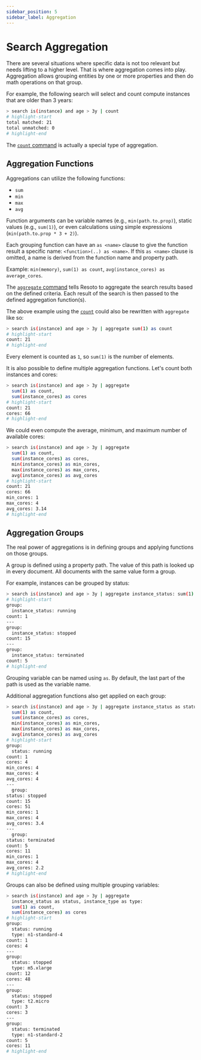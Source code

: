 ```yaml
---
sidebar_position: 5
sidebar_label: Aggregation
---
```


# Search Aggregation

There are several situations where specific data is not too relevant but needs lifting to a higher level. That is where aggregation comes into play. Aggregation allows grouping entities by one or more properties and then do math operations on that group.

For example, the following search will select and count compute instances that are older than 3 years:

```bash
> search is(instance) and age > 3y | count
# highlight-start
​total matched: 21
​total unmatched: 0
# highlight-end
```

The [`count` command](../../reference/cli/count.md) is actually a special type of aggregation.

## Aggregation Functions

Aggregations can utilize the following functions:

- `sum`
- `min`
- `max`
- `avg`

Function arguments can be variable names (e.g., `min(path.to.prop)`), static values (e.g., `sum(1)`), or even calculations using simple expressions (`min(path.to.prop * 3 + 2)`).

Each grouping function can have an `as <name>` clause to give the function result a specific name: `<function>(..) as <name>`. If this `as <name>` clause is omitted, a name is derived from the function name and property path.

Example: `min(memory)`, `sum(1) as count`, `avg(instance_cores) as average_cores`.

The [`aggregate` command](../../reference/cli/aggregate.md) tells Resoto to aggregate the search results based on the defined criteria. Each result of the search is then passed to the defined aggregation function(s).

The above example using the [`count`](../../reference/cli/count.md) could also be rewritten with `aggregate` like so:

```bash
> search is(instance) and age > 3y | aggregate sum(1) as count
# highlight-start
​count: 21
# highlight-end
```

Every element is counted as `1`, so `sum(1)` is the number of elements.

It is also possible to define multiple aggregation functions. Let's count both instances and cores:

```bash
> search is(instance) and age > 3y | aggregate
  sum(1) as count,
  sum(instance_cores) as cores
# highlight-start
​count: 21
​cores: 66
# highlight-end
```

We could even compute the average, minimum, and maximum number of available cores:

```bash
> search is(instance) and age > 3y | aggregate
  sum(1) as count,
  sum(instance_cores) as cores,
  min(instance_cores) as min_cores,
  max(instance_cores) as max_cores,
  avg(instance_cores) as avg_cores
# highlight-start
​count: 21
​cores: 66
​min_cores: 1
​max_cores: 4
​avg_cores: 3.14
# highlight-end
```

## Aggregation Groups

The real power of aggregations is in defining groups and applying functions on those groups.

A group is defined using a property path. The value of this path is looked up in every document. All documents with the same value form a group.

For example, instances can be grouped by status:

```bash
> search is(instance) and age > 3y | aggregate instance_status: sum(1) as count
# highlight-start
​group:
​  instance_status: running
​count: 1
​---
​group:
​  instance_status: stopped
​count: 15
​---
​group:
​  instance_status: terminated
​count: 5
# highlight-end
```

Grouping variable can be named using `as`. By default, the last part of the path is used as the variable name.

Additional aggregation functions also get applied on each group:

```bash
> search is(instance) and age > 3y | aggregate instance_status as status:
  sum(1) as count,
  sum(instance_cores) as cores,
  min(instance_cores) as min_cores,
  max(instance_cores) as max_cores,
  avg(instance_cores) as avg_cores
# highlight-start
​group:
​  status: running
​count: 1
​cores: 4
​min_cores: 4
​max_cores: 4
​avg_cores: 4
​---
​  group:
​status: stopped
​count: 15
​cores: 51
​min_cores: 1
​max_cores: 4
​avg_cores: 3.4
​---
​  group:
​status: terminated
​count: 5
​cores: 11
​min_cores: 1
​max_cores: 4
​avg_cores: 2.2
# highlight-end
```

Groups can also be defined using multiple grouping variables:

```bash
> search is(instance) and age > 3y | aggregate
  instance_status as status, instance_type as type:
  sum(1) as count,
  sum(instance_cores) as cores
# highlight-start
​group:
​  status: running
​  type: n1-standard-4
​count: 1
​cores: 4
​---
​group:
​  status: stopped
​  type: m5.xlarge
​count: 12
​cores: 48
​---
​group:
​  status: stopped
​  type: t2.micro
​count: 3
​cores: 3
​---
​group:
​  status: terminated
​  type: n1-standard-2
​count: 5
​cores: 11
# highlight-end
```
